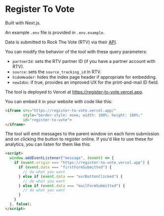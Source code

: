 # Register To Vote

Built with Next.js.

An example `.env` file is provided in `.env.example`.

Data is submitted to Rock The Vote (RTV) via their [API](https://rock-the-vote.github.io/Voter-Registration-Tool-API-Docs/).

You can modify the behavior of the tool with these query parameters:

* `partnerId`: sets the RTV partner ID (if you have a partner account with RTV).
* `source`: sets the `source_tracking_id` in RTV.
* `hideHeader`: hides the index page header if appropriate for embedding.
* `newIdUx`: if true, provides an improved UX for the print-and-mail ID field.

The tool is deployed to Vercel at https://register-to-vote.vercel.app.

You can embed it in your website with code like this:

```html
<iframe src="https://register-to-vote.vercel.app/"
        style="border-style: none; width: 100%; height: 100%;"
        id="register-to-vote">
</iframe>
```

The tool will emit messages to the parent window on each form submission and on clicking the button to register online.
If you'd like to use these for analytics, you can listen for them like this:

```html
<script>
  window.addEventListener("message", (event) => {
    if (event.origin === "https://register-to-vote.vercel.app") {
      if (event.data === "firstFormSubmitted") {
        // do what you want
      } else if (event.data === "ovrButtonClicked") {
        // do what you want
      } else if (event.data === "mailFormSubmitted") {
        // do what you want
      }
    }
  }, false);
</script>
```
